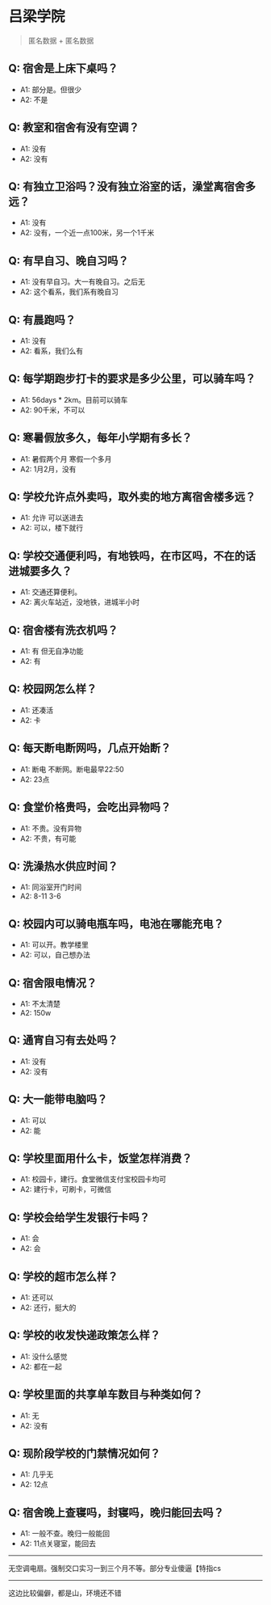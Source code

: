 # 吕梁学院
> 匿名数据 + 匿名数据
## Q: 宿舍是上床下桌吗？
- A1: 部分是。但很少
- A2: 不是
## Q: 教室和宿舍有没有空调？
- A1: 没有
- A2: 没有
## Q: 有独立卫浴吗？没有独立浴室的话，澡堂离宿舍多远？
- A1: 没有
- A2: 没有，一个近一点100米，另一个1千米
## Q: 有早自习、晚自习吗？
- A1: 没有早自习。大一有晚自习。之后无
- A2: 这个看系，我们系有晚自习
## Q: 有晨跑吗？
- A1: 没有
- A2: 看系，我们么有
## Q: 每学期跑步打卡的要求是多少公里，可以骑车吗？
- A1: 56days * 2km。目前可以骑车
- A2: 90千米，不可以
## Q: 寒暑假放多久，每年小学期有多长？
- A1: 暑假两个月 寒假一个多月
- A2: 1月2月，没有
## Q: 学校允许点外卖吗，取外卖的地方离宿舍楼多远？
- A1: 允许 可以送进去
- A2: 可以，楼下就行
## Q: 学校交通便利吗，有地铁吗，在市区吗，不在的话进城要多久？
- A1: 交通还算便利。
- A2: 离火车站近，没地铁，进城半小时
## Q: 宿舍楼有洗衣机吗？
- A1: 有 但无自净功能
- A2: 有
## Q: 校园网怎么样？
- A1: 还凑活
- A2: 卡
## Q: 每天断电断网吗，几点开始断？
- A1: 断电 不断网。断电最早22:50
- A2: 23点
## Q: 食堂价格贵吗，会吃出异物吗？
- A1: 不贵。没有异物
- A2: 不贵，有可能
## Q: 洗澡热水供应时间？
- A1: 同浴室开门时间
- A2: 8-11  3-6
## Q: 校园内可以骑电瓶车吗，电池在哪能充电？
- A1: 可以开。教学楼里
- A2: 可以，自己想办法
## Q: 宿舍限电情况？
- A1: 不太清楚
- A2: 150w
## Q: 通宵自习有去处吗？
- A1: 没有
- A2: 没有
## Q: 大一能带电脑吗？
- A1: 可以
- A2: 能
## Q: 学校里面用什么卡，饭堂怎样消费？
- A1: 校园卡，建行。食堂微信支付宝校园卡均可
- A2: 建行卡，可刷卡，可微信
## Q: 学校会给学生发银行卡吗？
- A1: 会
- A2: 会
## Q: 学校的超市怎么样？
- A1: 还可以
- A2: 还行，挺大的
## Q: 学校的收发快递政策怎么样？
- A1: 没什么感觉
- A2: 都在一起
## Q: 学校里面的共享单车数目与种类如何？
- A1: 无
- A2: 没有
## Q: 现阶段学校的门禁情况如何？
- A1: 几乎无
- A2: 12点
## Q: 宿舍晚上查寝吗，封寝吗，晚归能回去吗？
- A1: 一般不查。晚归一般能回
- A2: 11点关寝室，能回去
***
无空调电扇。强制交口实习一到三个月不等。部分专业傻逼【特指cs
***
这边比较偏僻，都是山，环境还不错
